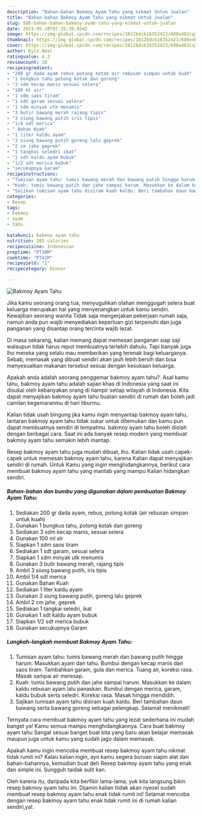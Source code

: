 ```yaml
---
description: "Bahan-bahan Bakmoy Ayam Tahu yang nikmat Untuk Jualan"
title: "Bahan-bahan Bakmoy Ayam Tahu yang nikmat Untuk Jualan"
slug: 586-bahan-bahan-bakmoy-ayam-tahu-yang-nikmat-untuk-jualan
date: 2021-05-18T07:35:39.934Z
image: https://img-global.cpcdn.com/recipes/1612bdcb16352423/680x482cq70/bakmoy-ayam-tahu-foto-resep-utama.jpg
thumbnail: https://img-global.cpcdn.com/recipes/1612bdcb16352423/680x482cq70/bakmoy-ayam-tahu-foto-resep-utama.jpg
cover: https://img-global.cpcdn.com/recipes/1612bdcb16352423/680x482cq70/bakmoy-ayam-tahu-foto-resep-utama.jpg
author: Kyle Neal
ratingvalue: 4.2
reviewcount: 10
recipeingredient:
- "200 gr dada ayam rebus potong kotak air rebusan simpan untuk kuah"
- "1 bungkus tahu potong kotak dan goreng"
- "3 sdm kecap manis sesuai selera"
- "100 ml air"
- "1 sdm saos tiram"
- "1 sdt garam sesuai selera"
- "1 sdm minyak utk menumis"
- "3 butir bawang merah rajang tipis"
- "3 siung bawang putih iris tipis"
- "1/4 sdt merica"
- " Bahan Kuah"
- "1 liter kaldu ayam"
- "3 siung bawang putih goreng lalu geprek"
- "2 cm jahe geprek"
- "1 tangkai seledri ikat"
- "1 sdt kaldu ayam bubuk"
- "1/2 sdt merica bubuk"
- "secukupnya Garam"
recipeinstructions:
- "Tumisan ayam tahu: tumis bawang merah dan bawang putih hingga harum. Masukkan ayam dan tahu. Bumbui dengan kecap manis dan saos tiram. Tambahkan garam, gula dan merica. Tuang air, koreksi rasa. Masak sampai air meresap."
- "Kuah: tumis bawang putih dan jahe sampai harum. Masukkan ke dalam kaldu rebusan ayam lalu panaskan. Bumbui dengan merica, garam, kaldu bubuk serta seledri. Koreksi rasa. Masak hingga mendidih."
- "Sajikan tumisan ayam tahu disiram kuah kaldu. Beri tambahan daun bawang serta bawang goreng sebagai pelengkap. Selamat menikmati!"
categories:
- Resep
tags:
- bakmoy
- ayam
- tahu

katakunci: bakmoy ayam tahu 
nutrition: 265 calories
recipecuisine: Indonesian
preptime: "PT38M"
cooktime: "PT42M"
recipeyield: "2"
recipecategory: Dinner

---
```



![Bakmoy Ayam Tahu](https://img-global.cpcdn.com/recipes/1612bdcb16352423/680x482cq70/bakmoy-ayam-tahu-foto-resep-utama.jpg)

Jika kamu seorang orang tua, menyuguhkan olahan menggugah selera buat keluarga merupakan hal yang menyenangkan untuk kamu sendiri. Kewajiban seorang  wanita Tidak saja mengerjakan pekerjaan rumah saja, namun anda pun wajib menyediakan keperluan gizi terpenuhi dan juga panganan yang disantap orang tercinta wajib lezat.

Di masa  sekarang, kalian memang dapat memesan panganan siap saji walaupun tidak harus repot membuatnya terlebih dahulu. Tapi banyak juga lho mereka yang selalu mau memberikan yang terenak bagi keluarganya. Sebab, memasak yang dibuat sendiri akan jauh lebih bersih dan bisa menyesuaikan makanan tersebut sesuai dengan kesukaan keluarga. 



Apakah anda adalah seorang penggemar bakmoy ayam tahu?. Asal kamu tahu, bakmoy ayam tahu adalah sajian khas di Indonesia yang saat ini disukai oleh kebanyakan orang di hampir setiap wilayah di Indonesia. Kita dapat menyajikan bakmoy ayam tahu buatan sendiri di rumah dan boleh jadi camilan kegemaranmu di hari liburmu.

Kalian tidak usah bingung jika kamu ingin menyantap bakmoy ayam tahu, lantaran bakmoy ayam tahu tidak sukar untuk ditemukan dan kamu pun dapat membuatnya sendiri di tempatmu. bakmoy ayam tahu boleh diolah dengan berbagai cara. Saat ini ada banyak resep modern yang membuat bakmoy ayam tahu semakin lebih mantap.

Resep bakmoy ayam tahu juga mudah dibuat, lho. Kalian tidak usah capek-capek untuk memesan bakmoy ayam tahu, karena Kalian dapat menyajikan sendiri di rumah. Untuk Kamu yang ingin menghidangkannya, berikut cara membuat bakmoy ayam tahu yang mantab yang mampu Kalian hidangkan sendiri.

<!--inarticleads1-->

##### Bahan-bahan dan bumbu yang digunakan dalam pembuatan Bakmoy Ayam Tahu:

1. Sediakan 200 gr dada ayam, rebus, potong kotak (air rebusan simpan untuk kuah)
1. Gunakan 1 bungkus tahu, potong kotak dan goreng
1. Sediakan 3 sdm kecap manis, sesuai selera
1. Gunakan 100 ml air
1. Siapkan 1 sdm saos tiram
1. Sediakan 1 sdt garam, sesuai selera
1. Siapkan 1 sdm minyak utk menumis
1. Gunakan 3 butir bawang merah, rajang tipis
1. Ambil 3 siung bawang putih, iris tipis
1. Ambil 1/4 sdt merica
1. Gunakan  Bahan Kuah
1. Sediakan 1 liter kaldu ayam
1. Gunakan 3 siung bawang putih, goreng lalu geprek
1. Ambil 2 cm jahe, geprek
1. Sediakan 1 tangkai seledri, ikat
1. Gunakan 1 sdt kaldu ayam bubuk
1. Siapkan 1/2 sdt merica bubuk
1. Gunakan secukupnya Garam




<!--inarticleads2-->

##### Langkah-langkah membuat Bakmoy Ayam Tahu:

1. Tumisan ayam tahu: tumis bawang merah dan bawang putih hingga harum. Masukkan ayam dan tahu. Bumbui dengan kecap manis dan saos tiram. Tambahkan garam, gula dan merica. Tuang air, koreksi rasa. Masak sampai air meresap.
1. Kuah: tumis bawang putih dan jahe sampai harum. Masukkan ke dalam kaldu rebusan ayam lalu panaskan. Bumbui dengan merica, garam, kaldu bubuk serta seledri. Koreksi rasa. Masak hingga mendidih.
1. Sajikan tumisan ayam tahu disiram kuah kaldu. Beri tambahan daun bawang serta bawang goreng sebagai pelengkap. Selamat menikmati!




Ternyata cara membuat bakmoy ayam tahu yang lezat sederhana ini mudah banget ya! Kamu semua mampu menghidangkannya. Cara buat bakmoy ayam tahu Sangat sesuai banget buat kita yang baru akan belajar memasak maupun juga untuk kamu yang sudah jago dalam memasak.

Apakah kamu ingin mencoba membuat resep bakmoy ayam tahu nikmat tidak rumit ini? Kalau kalian ingin, ayo kamu segera buruan siapin alat dan bahan-bahannya, kemudian buat deh Resep bakmoy ayam tahu yang enak dan simple ini. Sungguh taidak sulit kan. 

Oleh karena itu, daripada kita berfikir lama-lama, yuk kita langsung bikin resep bakmoy ayam tahu ini. Dijamin kalian tiidak akan nyesel sudah membuat resep bakmoy ayam tahu enak tidak rumit ini! Selamat mencoba dengan resep bakmoy ayam tahu enak tidak rumit ini di rumah kalian sendiri,ya!.

